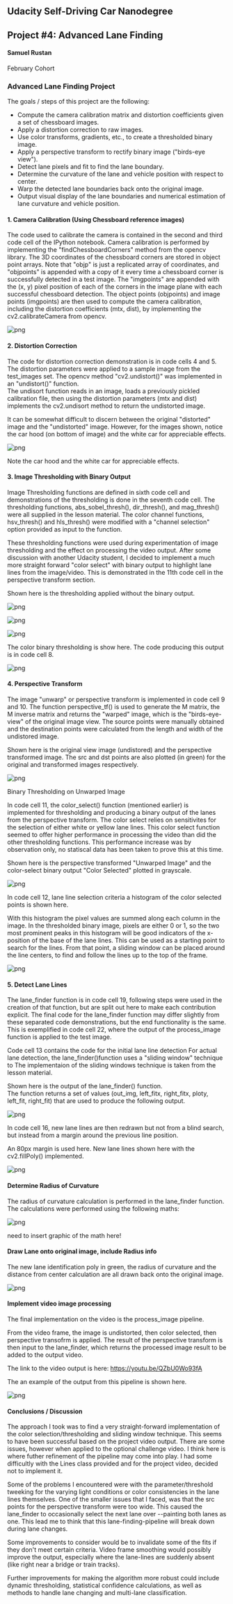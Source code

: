 
## Udacity Self-Driving Car Nanodegree

## Project #4: Advanced Lane Finding

#### Samuel Rustan
February Cohort


### Advanced Lane Finding Project

The goals / steps of this project are the following:

* Compute the camera calibration matrix and distortion coefficients given a set of chessboard images.
* Apply a distortion correction to raw images.
* Use color transforms, gradients, etc., to create a thresholded binary image.
* Apply a perspective transform to rectify binary image ("birds-eye view").
* Detect lane pixels and fit to find the lane boundary.
* Determine the curvature of the lane and vehicle position with respect to center.
* Warp the detected lane boundaries back onto the original image.
* Output visual display of the lane boundaries and numerical estimation of lane curvature and vehicle position.


#### 1. Camera Calibration (Using Chessboard reference images)

The code used to calibrate the camera is contained in the second and third code cell of the IPython notebook.
Camera calibration is performed by implementing the "findChessboardCorners" method from the opencv library.
The 3D coordinates of the chessboard corners are stored in object point arrays. Note that "objp" is just a replicated array of coordinates, and "objpoints" is appended with a copy of it every time a chessboard corner is successfully detected in a test image. The "imgpoints" are appended with the (x, y) pixel position of each of the corners in the image plane with each successful chessboard detection.
The object points (objpoints) and image points (imgpoints) are then used to compute the camera calibration, including the distortion coefficients (mtx, dist), by implementing the cv2.calibrateCamera from opencv.

![png](output_3_1.png)


#### 2. Distortion Correction

The code for distortion correction demonstration is in code cells 4 and 5.
The distortion parameters were applied to a sample image from the test_images set.
The opencv method "cv2.undistort()" was implemented in an "undistort()" function.  
The undisort function reads in an image, loads a previously pickled calibration file, then using the distortion parameters (mtx and dist) implements the cv2.undisort method to return the undistorted image.

It can be somewhat difficult to discern between the original "distorted" image and the "undistorted" image.  However, for the images shown, notice the car hood (on bottom of image) and the white car for appreciable effects.


![png](output_6_1.png)


Note the car hood and the white car for appreciable effects.

#### 3. Image Thresholding with Binary Output

Image Thresholding functions are defined in sixth code cell and demonstrations of the thresholding is done in the seventh code cell.  The thresholding functions, abs_sobel_thresh(), dir_thresh(), and mag_thresh() were all supplied in the lesson material.  The color channel functions, hsv_thresh() and hls_thresh() were modified with a "channel selection" option provided as input to the function.

These thresholding functions were used during experimentation of image thresholding and the effect on processing the video output.  After some discussion with another Udacity student, I decided to implement a much more straight forward "color select" with binary output to highlight lane lines from the image/video.  This is demonstrated in the 11th code cell in the perspective transform section.

Shown here is the thresholding applied without the binary output.  



![png](output_10_0.png)



![png](output_10_1.png)



![png](output_10_2.png)


The color binary thresholding is show here.  The code producing this output is in code cell 8.


![png](output_11_0.png)


#### 4. Perspective Transform

The image "unwarp" or perspective transform is implemented in code cell 9 and 10.
The function perspective_tf() is used to generate the M matrix, the M inverse matrix and returns the "warped" image, which is the "birds-eye-view" of the original image view.  The source points were manually obtained and the destination points were calculated from the length and width of the undistored image.

Shown here is the original view image (undistored) and the perspective transformed image.
The src and dst points are also plotted (in green) for the original and transformed images respectively.


![png](output_14_1.png)


Binary Thresholding on Unwarped Image

In code cell 11, the color_select() function (mentioned earlier) is implemented for thresholding and producing a binary output of the lanes from the perspective transform.  The color select relies on sensitivites for the selection of either white or yellow lane lines.  This color select function seemed to offer higher performance in processing the video than did the other thresholding functions.  This performance increase was by observation only, no statiscal data has been taken to prove this at this time.  

Shown here is the perspective transformed "Unwarped Image" and the color-select binary output "Color Selected" plotted in grayscale.

![png](output_16_1.png)


In code cell 12, lane line selection criteria a histogram of the color selected points is shown here.

With this histogram the pixel values are summed along each column in the image. In the thresholded binary image, pixels are either 0 or 1, so the two most prominent peaks in this histogram will be good indicators of the x-position of the base of the lane lines. This can be used as a starting point to search for the lines. From that point, a sliding window can be placed around the line centers, to find and follow the lines up to the top of the frame.

![png](output_17_1.png)

#### 5. Detect Lane Lines

The lane_finder function is in code cell 19, following steps were used in the creation of that function, but are split out here to make each contribution explicit.  The final code for the lane_finder function may differ slightly from these separated code demonstrations, but the end functionality is the same.  This is exemplified in code cell 22, where the output of the process_image function is applied to the test image.

Code cell 13 contains the code for the initial lane line detection 
For actual lane detection, the lane_finder()function uses a "sliding window" technique to The implementaion of the sliding windows technique is taken from the lesson material.

Shown here is the output of the lane_finder() function.  
The function returns a set of values (out_img, left_fitx, right_fitx, ploty, left_fit, right_fit) that are used to produce the following output.

![png](output_20_1.png)

In code cell 16, new lane lines are then redrawn but not from a blind search, but instead from a margin around the previous line position.

An 80px margin is used here.  New lane lines shown here with the cv2.fillPoly() implemented.

![png](output_21_1.png)


#### Determine Radius of Curvature

The radius of curvature calculation is performed in the lane_finder function. The calculations were performed using the following maths:

![png](rad-of-curve.png)

need to insert graphic of the math here!


#### Draw Lane onto original image, include Radius info

The new lane identification poly in green, the radius of curvature and the distance from center calculation are all drawn back onto the original image.

![png](output_25_1.png)

#### Implement video image processing

The final implementation on the video is the process_image pipeline.

From the video frame, the image is undistorted, then color selected, then perspective transofrm is applied.  The result of the perspective transform is then input to the lane_finder, which returns the processed image result to be added to the output video.

The link to the video output is here: https://youtu.be/QZbU0Wo93fA 

The an example of the output from this pipeline is shown here.

![png](output_29_1.png)


#### Conclusions / Discussion

The approach I took was to find a very straight-forward implementation of the color selection/thresholding and sliding window technique.  This seems to have been successful based on the project video output.  There are some issues, however when applied to the optional challenge video.  I think here is where futher refinement of the pipeline may come into play.  I had some difficultly with the Lines class provided and for the project video, decided not to implement it.  

Some of the problems I encountered were with the parameter/threshold tweeking for the varying light conditions or color consistencies in the lane lines themselves.  One of the smaller issues that I faced, was that the src points for the perspective transform were too wide.  This caused the lane_finder to occasionally select the next lane over --painting both lanes as one.  This lead me to think that this lane-finding-pipeline will break down during lane changes.

Some improvements to consider would be to invalidate some of the fits if they don't meet certain criteria.  Video frame smoothing would possibly improve the output, especially where the lane-lines are suddenly absent (like right near a bridge or train tracks).  

Further improvements for making the algorithm more robust could include dynamic thresholding, statistical confidence calculations, as well as methods to handle lane changing and multi-lane classification.


